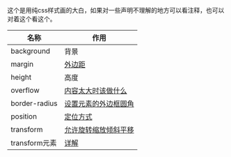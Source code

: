 这个是用纯css样式画的大白，如果对一些声明不理解的地方可以看注释，也可以对着这个看这个。

| 名称          | 作用                                                         |
| ------------- | ------------------------------------------------------------ |
| background    | 背景                                                         |
| margin        | [外边距](https://developer.mozilla.org/zh-CN/docs/Web/CSS/margin) |
| height        | 高度                                                         |
| overflow      | [内容太大时该做什么](https://developer.mozilla.org/zh-CN/docs/Web/CSS/overflow) |
| border-radius | [设置元素的外边框圆角](https://developer.mozilla.org/zh-CN/docs/Web/CSS/border-radius) |
| position      | [定位方式](https://developer.mozilla.org/zh-CN/docs/Web/CSS/position) |
| transform     | [允许旋转缩放倾斜平移](https://developer.mozilla.org/zh-CN/docs/Web/CSS/transform) |
| transform元素 | [详解](https://www.w3school.com.cn/cssref/pr_transform.asp)  |

